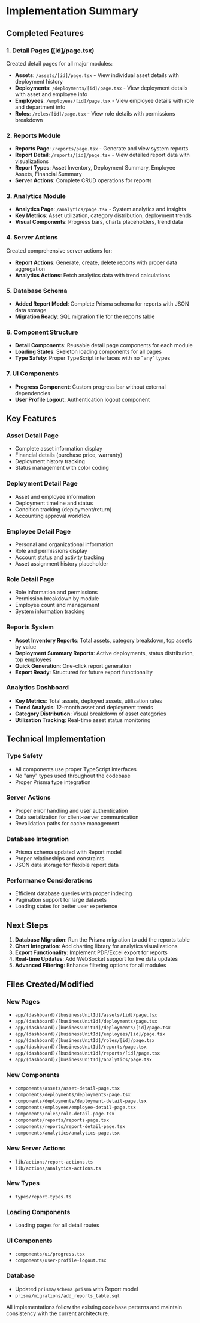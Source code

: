 # Implementation Summary

## Completed Features

### 1. Detail Pages ([id]/page.tsx)
Created detail pages for all major modules:

- **Assets**: `/assets/[id]/page.tsx` - View individual asset details with deployment history
- **Deployments**: `/deployments/[id]/page.tsx` - View deployment details with asset and employee info
- **Employees**: `/employees/[id]/page.tsx` - View employee details with role and department info
- **Roles**: `/roles/[id]/page.tsx` - View role details with permissions breakdown

### 2. Reports Module
- **Reports Page**: `/reports/page.tsx` - Generate and view system reports
- **Report Detail**: `/reports/[id]/page.tsx` - View detailed report data with visualizations
- **Report Types**: Asset Inventory, Deployment Summary, Employee Assets, Financial Summary
- **Server Actions**: Complete CRUD operations for reports

### 3. Analytics Module
- **Analytics Page**: `/analytics/page.tsx` - System analytics and insights
- **Key Metrics**: Asset utilization, category distribution, deployment trends
- **Visual Components**: Progress bars, charts placeholders, trend data

### 4. Server Actions
Created comprehensive server actions for:
- **Report Actions**: Generate, create, delete reports with proper data aggregation
- **Analytics Actions**: Fetch analytics data with trend calculations

### 5. Database Schema
- **Added Report Model**: Complete Prisma schema for reports with JSON data storage
- **Migration Ready**: SQL migration file for the reports table

### 6. Component Structure
- **Detail Components**: Reusable detail page components for each module
- **Loading States**: Skeleton loading components for all pages
- **Type Safety**: Proper TypeScript interfaces with no "any" types

### 7. UI Components
- **Progress Component**: Custom progress bar without external dependencies
- **User Profile Logout**: Authentication logout component

## Key Features

### Asset Detail Page
- Complete asset information display
- Financial details (purchase price, warranty)
- Deployment history tracking
- Status management with color coding

### Deployment Detail Page
- Asset and employee information
- Deployment timeline and status
- Condition tracking (deployment/return)
- Accounting approval workflow

### Employee Detail Page
- Personal and organizational information
- Role and permissions display
- Account status and activity tracking
- Asset assignment history placeholder

### Role Detail Page
- Role information and permissions
- Permission breakdown by module
- Employee count and management
- System information tracking

### Reports System
- **Asset Inventory Reports**: Total assets, category breakdown, top assets by value
- **Deployment Summary Reports**: Active deployments, status distribution, top employees
- **Quick Generation**: One-click report generation
- **Export Ready**: Structured for future export functionality

### Analytics Dashboard
- **Key Metrics**: Total assets, deployed assets, utilization rates
- **Trend Analysis**: 12-month asset and deployment trends
- **Category Distribution**: Visual breakdown of asset categories
- **Utilization Tracking**: Real-time asset status monitoring

## Technical Implementation

### Type Safety
- All components use proper TypeScript interfaces
- No "any" types used throughout the codebase
- Proper Prisma type integration

### Server Actions
- Proper error handling and user authentication
- Data serialization for client-server communication
- Revalidation paths for cache management

### Database Integration
- Prisma schema updated with Report model
- Proper relationships and constraints
- JSON data storage for flexible report data

### Performance Considerations
- Efficient database queries with proper indexing
- Pagination support for large datasets
- Loading states for better user experience

## Next Steps

1. **Database Migration**: Run the Prisma migration to add the reports table
2. **Chart Integration**: Add charting library for analytics visualizations
3. **Export Functionality**: Implement PDF/Excel export for reports
4. **Real-time Updates**: Add WebSocket support for live data updates
5. **Advanced Filtering**: Enhance filtering options for all modules

## Files Created/Modified

### New Pages
- `app/(dashboard)/[businessUnitId]/assets/[id]/page.tsx`
- `app/(dashboard)/[businessUnitId]/deployments/page.tsx`
- `app/(dashboard)/[businessUnitId]/deployments/[id]/page.tsx`
- `app/(dashboard)/[businessUnitId]/employees/[id]/page.tsx`
- `app/(dashboard)/[businessUnitId]/roles/[id]/page.tsx`
- `app/(dashboard)/[businessUnitId]/reports/page.tsx`
- `app/(dashboard)/[businessUnitId]/reports/[id]/page.tsx`
- `app/(dashboard)/[businessUnitId]/analytics/page.tsx`

### New Components
- `components/assets/asset-detail-page.tsx`
- `components/deployments/deployments-page.tsx`
- `components/deployments/deployment-detail-page.tsx`
- `components/employees/employee-detail-page.tsx`
- `components/roles/role-detail-page.tsx`
- `components/reports/reports-page.tsx`
- `components/reports/report-detail-page.tsx`
- `components/analytics/analytics-page.tsx`

### New Server Actions
- `lib/actions/report-actions.ts`
- `lib/actions/analytics-actions.ts`

### New Types
- `types/report-types.ts`

### Loading Components
- Loading pages for all detail routes

### UI Components
- `components/ui/progress.tsx`
- `components/user-profile-logout.tsx`

### Database
- Updated `prisma/schema.prisma` with Report model
- `prisma/migrations/add_reports_table.sql`

All implementations follow the existing codebase patterns and maintain consistency with the current architecture.